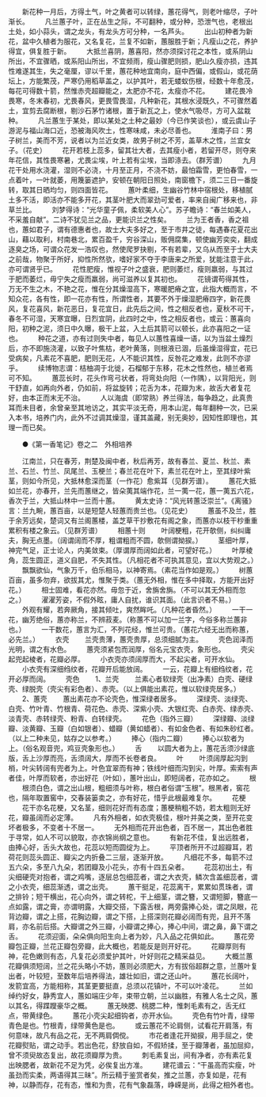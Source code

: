 <!-- { "loadSidebar": true } -->
　　新花种一月后，方得土气，叶之黄者可以转绿，蕙花得气，则老叶缩尽，子叶渐长。 
　　凡兰蕙子叶，正在丛生之际，不可翻种，或分种，恐泄气也，老根出土处，如小蒜头，谓之龙头，有龙头方可分种，一名芦头。 
　　出山初种者为新花，盆中久植者为服花，又名复花，兰复不如新，蕙服胜于新；凡瘦山之花，养护得宜，俱复胜于新。 
　　大抵兰喜阴，蕙喜阳，然亦须探讨花之本性，或系阴山所出，不宜骤晒，或系阳山所出，不宜频雨，瘦山骤肥则损，肥山久瘦亦损，违其性难遂其生，失之毫厘，谬以千里，蕙花种地宜南向，庭中西偏，或假山，或花荫坛上，方能繁茂，严寒仍用稻草盖之，以护其叶，若无蝼蚁伤根，经数十年愈茂，每花可得数十箭，然惟赤壳超瓣能之，太肥亦不花，太瘦亦不花。 
　　建花畏冷畏寒，冬末春初，尤畏春风，更畏雪畏湿，凡种新花，其根水浸既久，不可骤然着土，宜剪去腐断根，剔沙石茅竹诸根，置于新瓦之上，使水气吸尽，方可入盆栽种。 
　　凡兰蕙生于某处，即以某处之土种之最妙（今已作笑谈也），或云虞山子游泥与福山海口近，恐被海风吹土，性寒味咸，未必尽善也。 
　　淮南子曰：男子树兰，美而不芳，说者以为兰近女类，故男子树之不芳，盖草木之性，兰宜女子。（花史） 
　　花开若枝上蕊多，留其壮大者，去其瘦小者，若留开尽，则夺来年花信，其性畏寒暑，尤畏尘埃，叶上若有尘埃，当即涤去。（群芳谱） 
　　九月花干处用水浇灌，湿则不必浇，十月至正月，不浇不妨，最怕霜雪，更怕春雪，一点着叶，一叶就萎，用篾篓遮护，安顿在朝阳日照处，南窗檐下，须二三日一番旋转，取其日晒均匀，则四面皆花。 
　　蕙叶柔细，生幽谷竹林中宿根处，移植腻土多不活，即活亦不能多开花，其茎叶肥大而翠劲可爱者，率来自闽广移来也，非草兰比。 
　　刘梦得诗：“光华童子佩，柔软美人心”。苏子瞻诗：“春兰如美人，不采羞自献”。二诗不犹见兰之品，更能识兰之性矣。 
　　兰为王者香，香之祖也，蕙如君子，谓有德惠者也，故士大夫多好之，至于市井之徒，每遇春花夏花出山，藉以取利，村南巷北，累百盈千，穷谷深山，贩佣腐集，顿使幽芳奕奕，翻成逐臭之场，可谓众花发一浩叹也，然使爬罗抉剔，不有若辈，又乌从而至于士大夫之前哉，物聚于所好，抑性所然欤，嗜好家不夺于李唐来之所爱，犹能注意于此，亦可谓贤乎已。 
　　花性肥瘦，惟视子叶之盛衰，肥则萎烂，瘦则嬴弱，与其过于肥而萎烂，毋宁失之瘦而羸弱，尚可滋养以复其初也。 
　　花镜谓苟得其性，万无不生之木，不艳之花，惟在分其燥湿高下，寒暖肥瘠之宜，此指大概而言，不知众花，各有性，即一花亦有性，所谓性者，其要不外于燥湿肥瘠四字，新花畏风，复花喜风，新花恶日，复花宜日，此先后之间，性之相反者也，夏秋不可干，春冬不可湿，天寒宜曝，日烈宜阴，此四时之中，性之相反者也，或云：蕙喜向阳，初种之泥，须日中久曝，极干上盆，入土后其箭可以顿长，此亦喜阳之一证也。 
　　种花之道，亦有过则失中者，每见人以蕙性喜燥一语，以为当盆土燥烈后，亦不即施浇灌，以致子叶焦枯，老叶黄落，则根液已涸，后虽燥湿得宜，花已受病矣，凡素花不喜肥，肥则无花，人不能识其性，反咎花之难发，此则不亦谬乎。 
　　续博物志谓：桔柚凋于北徙，石榴郁于东移，花木之性然也，植兰者焉可不知。 
　　蕙蕊长时，花头作弯弓状者，将弯处向阳（一作隅），以背阳光，则干舒直，如再向外者，仍如前，将盆旋转；花舌为本，花瓣为末，故舌大者复花好，由本正而末无不治。 
　　人以海虞（即常熟）养兰得法，每争趋之，此真贵耳而未目者，余曾亲至其地访之，其实平淡无奇，用本山泥，每年翻种一次，已采入本书，培养门内，此外不过调其燥湿，谨其盖藏，别无奥妙，因知性即理也，其理一而已矣。 

　　●《第一香笔记》卷之二　外相培养 

　　江南兰，只在春芳，荆楚及闽中者，秋后再芳，故有春兰、夏兰、秋兰、素兰、石兰、竹兰、凤尾兰、玉梗兰；春兰花在叶下，素兰花在叶上，至其绿叶紫茎，则如今所见，大抵林愈深而茎（一作花）愈紫耳（见群芳谱）。 
　　蕙花大抵如兰花，亦春开，兰先而蕙继之，皆朵荑其端作花，兰一荑一花，蕙一荑五六花，香次于兰，大抵山林中一兰而十蕙。 
　　黄太史诗：“风光转蕙泛崇兰”。《离骚》言：兰九畹，蕙百亩，以是短楚人轻蕙而贵兰也。（见花史） 
　　蕙虽不及兰，胜于余芳远矣，楚词又有兰阁蕙楼，盖芝草干抄敷花有阁之象，而蕙亦以枝干杪重重累积有楼之象云。（见群芳谱） 
　　相蕙十则 
　　叶阔梗粗，花开欹侧，纠纠庸夫，胸无点墨。（阔谓阔而不厚，粗谓粗而不圆，欹侧谓拗捩。） 
　　茎细叶厚，神完气足，正士论人，内美敛束。（厚谓厚而阔如此者，可望好花。） 
　　叶厚棱角，蕊生圆正，道义自肥，不失其性。（凡相花者不可执其意见，宜以大势观之。） 
　　飘飘欲仙，气象万千，伯乐相马，以神寄焉。（素花当作如是观。） 
　　树蕙百亩，虽多勿弃，欲拔其尤，惟聚于类。（蕙无外相，惟在多中择取，方能开出好花。） 
　　相士固难，看花亦然。毋忽于近，舍旃舍旃。（不可以其无外相而忽之。） 
　　濯濯芳姿，不假外眩，庸人自扰，谁识其面。（此言识者不易。） 
　　外观有耀，若奔厥角，接其倾吐，爽然眸吒。（凡种花者昏然。） 
　　一干一花，幽芳绝俗，蕙亦称兰，不辨菽麦。（称蕙不可以加一兰字，今俗多称兰蕙非也。） 
　　一干数花，蕙言为汇，不列花经，惟兰可贵。（蕙花六经无出而称蕙，必先兰。） 
　　衣壳 
　　兰壳贵薄，蕙壳贵厚，总须细腻为主。 
　　壳色润泽而光明，谓之有水色。 
　　蕙壳须紧包而润厚，俗名元宝衣壳，象形也。 
　　壳尖起兜起棱者，花瓣必厚。 
　　小衣壳亦须阔厚而大，不起尖者，可开水仙。 
　　小衣壳有深细绉纹者，花瓣开后能放阔。 
　　一云，花瓣上有细绉纹者，花开必厚而阔。 
　　壳色 
　　1、兰壳 
　　兰素心者软绿壳（出净素）白壳、硬绿壳、绿脱壳（壳尖有彩色者）、赤壳。（以上俱能出素花，惟以软绿壳居多。） 
　　2、蕙壳 
　　蕙出素花亦不论壳色，惟深绿者居多。 
　　深绿壳、淡绿壳、白壳、竹叶青、竹根青、荷花色、赤壳、深紫小壳、大银红壳、白赤壳、绿赤壳、淡青壳、赤转绿壳、粉青、白转绿壳。 
　　花色（指外三瓣） 
　　深绿瓣、淡绿瓣、淡黄瓣、玉瓣（白如银者）、蜡瓣（黄如蜡者）、有如金色者、有如朱砂红者。（以上二种未见，姑存之以参考。） 
　　捧心（指内二瓣） 
　　捧心以软者为上。（俗名观音兜，鸡豆壳象形也。） 
　　舌 
　　以圆大者为上，蕙花舌须沙绿底版，舌上沙厚而亮，舌须阔大，厚而不长卷者良。 
　　叶 
　　叶须阔厚起沟到梢，叶尖转阔有兜者为上。叶色宜翠而有神；铁线叶细而沟到尖，叶厚。索索有声者佳，叶厚而软者，亦出好花（叶如），蕙叶出山，即短阔者，花亦如之。 
　　根 
　　根须白色，谓之出山根，粗细须与叶称，根白者俗谓“玉根”。根黑者，窖花也，隔年取置窖中，交春装篓卖之，亦有好花，惜乎此根最难复尔。 
　　花梗 
　　花干亦名花梗，又名茎，细则花好而有态度；蕙梗稍粗不妨，若太粗则无好花，瓣虽阔而必定薄。 
　　凡有外相者，如衣壳极佳，根叶并美之类，至开花变坏者极多，不变者十不居一。 
　　无外相而花开出色者，百不居一，其出色者胜于寻常，如人不可以貌取，亦衣锦尚纲之意也。 
　　有新花不佳，复出远胜者，由捧心好，舌头大故也，花蕊以短而圆绽为上。 
　　平顶者所开不过超瓣耳，若荷花则蕊头圆正、瓣尖之内折叠二三层，逐渐开放。 
　　凡细花不多，每箭不过五六朵，多至八九朵，若团瓣及小花头，亦有十四五朵者。 
　　花蕊初出土，有尖细硬壳对抱者，谓之鸡嘴，逐层总包细蕊者，谓之大衣壳，鳞次含盖细蕊者，谓之小衣壳，细蕊渐透，谓之出壳。 
　　蕙干挺足，花蕊离干，累累如贯珠者，谓之排铃；短干横出，花心向外，谓之转柁，干上细茎，谓之簪，又谓短脚，簪底一点如露，谓之膏，亦谓明露，大瓣交搭，下露舌根，两旁露捧心处，谓之凤眼，花背边瓣，谓之上搭，花胸边瓣，谓之下搭，上搭深则花瓣必阔而有兜，且开不落肩，亦名前后搭。大瓣谓之外三瓣，小瓣谓之捧心，捧心中间，谓之鼻，鼻下谓之舌。 
　　花须迎面，朵朵俱向阳生向上者为妙，凡入品之花俱如此。 
　　蕙花旁瓣包正瓣，兰花正瓣包旁瓣，此大概也，若能反是则开好花。 
　　花瓣厚则有神，花色嫩则有态，凡复花必须爱护其叶，叶好则花之精采益见。 
　　大概兰蕙花瓣俱须短阔，兰之花头略小不妨，蕙则必须肥大，方有拔俗超群之意，兰蕙叶复出者，叶较短，至数年后培养得法，雄壮如旧，谓之还山叶。 
　　蕙花长阔叶，发箭宜高，方能相称，其茎更要挺直，总须以花镇叶，不可以叶凌花。 
　　兰如绰约好女，静秀宜人，蕙如端庄少年，束带立朝，兰以幽胜，有雅人名士之风，蕙以其名，得蹀躞豪华之概。 
　　蕙无映腮、桃腮二种，惟刺毛素有之，舌无红点，带黄绿色。 
　　蕙花小壳尖起细钩者，亦开水仙。 
　　壳色有竹叶青，绿带青色是也。竹根青，绿带黄色是也。 
　　或云蕙花不论肩侧，试看花开肩落，有何意味，故凡有品之花，无不两肩倜傥。 
　　市花者逢花开拗捩，用手屈之，使花瓣熨贴，谓之动手。若出色花，舒放自如，不假矫揉，至于瓣薄者，虽加屈抑，曾不须臾故态复出，故花须瓣厚为贵。 
　　刺毛素复出，间有净者，亦有素花复出映腮者，故新花不足为凭，必俟复出方准。 
　　建花谱云：“干虽高而实瘦，叶虽劲而实柔，两语得其三昧”。所云精于鉴赏者矣，推之兰蕙，亦复如是，花有神，以静而存，花有态，惟和为贵，花有气象磊落，峥嵘是尚，此得之相外者也。 
